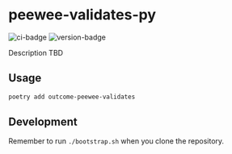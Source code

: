 # peewee-validates-py
![ci-badge](https://github.com/outcome-co/peewee-validates-py/workflows/Checks/badge.svg?branch=v0.2.1) ![version-badge](https://img.shields.io/badge/version-0.2.1-brightgreen)

Description TBD

## Usage

```sh
poetry add outcome-peewee-validates
```

## Development

Remember to run `./bootstrap.sh` when you clone the repository.
